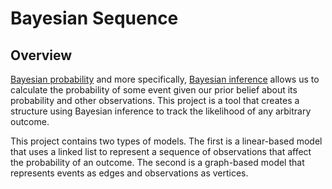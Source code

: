 # Bayesian Sequence

## Overview

[Bayesian probability](https://en.wikipedia.org/wiki/Bayesian_probability) and more specifically, [Bayesian inference](https://en.wikipedia.org/wiki/Bayesian_inference) allows us to calculate the probability of some event given our prior belief about its probability and other observations. This project is a tool that creates a structure using Bayesian inference to track the likelihood of any arbitrary outcome.

This project contains two types of models. The first is a linear-based model that uses a linked list to represent a sequence of observations that affect the probability of an outcome. The second is a graph-based model that represents events as edges and observations as vertices.

